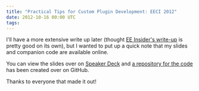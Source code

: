 ```yaml
---
title: "Practical Tips for Custom Plugin Development: EECI 2012"
date: 2012-10-16 00:00 UTC
tags:
---
```


I'll have a more extensive write up later (thought [EE Insider's write-up](http://eeinsider.com/blog/blake-walters-practical-tips-for-writing-custom-plugins/) is pretty good on its own), but I wanted to put up a quick note that my slides and companion code are available online.

You can view the slides over on [Speaker Deck](https://speakerdeck.com/u/markupboy/p/diving-in-practical-tips-for-custom-plugin-development) and [a repository for the code](https://github.com/markupboy/Custom-Plugin-Dev-EECI-2012) has been created over on GitHub.

Thanks to everyone that made it out!
